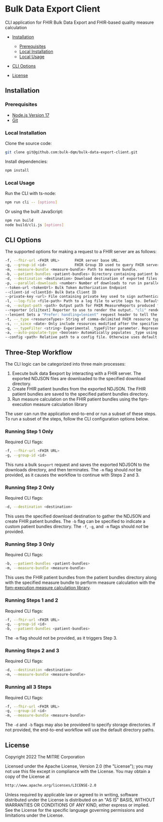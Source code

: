 # Bulk Data Export Client

CLI application for FHIR Bulk Data Export and FHIR-based quality measure calculation

- [Installation](#installation)

  - [Prerequisites](#prerequisites)
  - [Local Installation](#local-installation)
  - [Local Usage](#local-usage)
- [CLI Options](#cli-options)
- [License](#license)

## Installation

### Prerequisites
- [Node.js Version 17](https://nodejs.org/en/)
- [Git](https://git-scm.com/)

### Local Installation

Clone the source code:

```bash
git clone git@github.com:bulk-dqm/bulk-data-export-client.git
```

Install dependencies:

```bash
npm install
```
### Local Usage
Run the CLI with ts-node:

```bash
npm run cli -- [options]
```

Or using the built JavaScript:

```bash
npm run build
node build/cli.js [options]
```

## CLI Options
The supported options for making a request to a FHIR server are as follows:

```bash
-f, --fhir-url <FHIR URL>       FHIR server base URL.
-g, --group-id <id>             FHIR Group ID used to query FHIR server for resources.
-m, --measure-bundle <measure-bundle> Path to measure bundle.
-b, --patient-bundles <patient-bundles> Directory containing patient bundles. Defaults to ./patientBundles.
-d, --destination <destination> Download destination of exported files. Defaults to ./downloads.
-p, --parallel-downloads <number> Number of downloads to run in parallel.
--token-url <tokenUrl> Bulk Token Authorization Endpoint
--client-id <clientId> Bulk Data Client ID
--private-key <url> File containing private key used to sign authentication tokens
-l, --log-file <file-path> Path to a log file to write logs to. Defaults to log.ndjson.
-o, --output-path <path> Output path for FHIR MeasureReports produced from measure evaluation. Defaults to output.json
--reporter [cli|text] Reporter to use to render the output. "cli" renders fancy progress bars and tables. "text" is better for log files. Defaults to "cli".
--lenient Sets a "Prefer: handling=lenient" request header to tell the server to ignore unsupported parameters.
-t, --_type <resourceTypes> String of comma-delimited FHIR resource types. If omitted, exports resources of all resource types.
-s, --_since <date> Only include resources modified after the specified date. The parameter can be provided as a partial date.
-q, --_typeFilter <string> Experimental _typeFilter parameter. Represents a string of comma delimited FHIR REST queries.
-a, --auto-populate-type <boolean> Automatically populates _type using data requirements from the measure bundle. Requires a measure bundle path to be supplied. Overrides any input provided by the --_type flag.
--config <path> Relative path to a config file. Otherwise uses default options.
```

## Three-Step Workflow
The CLI logic can be categorized into three main processes:

<ol>
  <li>Execute bulk data $export by interacting with a FHIR server. The exported NDJSON files are downloaded to the specified download directory.</li>
  <li>Create FHIR patient bundles from the exported NDJSON. The FHIR patient bundles are saved to the specified patient bundles directory.</li>
  <li>Run measure calculation on the FHIR patient bundles using the fqm-execution measure calculation library</li>
</ol>

The user can run the application end-to-end or run a subset of these steps. To run a subset of the steps, follow the CLI configuration options below.

### Running Step 1 Only
Required CLI flags:
```bash
-f, --fhir-url <FHIR URL>
-g, --group-id <id>
```
This runs a bulk `$export` request and saves the exported NDJSON to the downloads directory, and then terminates.  The `-m` flag should *not* be provided, as it causes the workflow to continue with Steps 2 and 3.

### Running Step 2 Only
Required CLI flags:
```bash
-d, --destination <destination>
```
This uses the specified download destination to gather the NDJSON and create FHIR patient bundles. The `-b` flag can be specified to indicate a custom patient bundles directory. The `-f`, `-g`, and `-m` flags should *not* be provided.

### Running Step 3 Only
Required CLI flags:
```bash
-b, --patient-bundles <patient-bundles>
-m, --measure-bundle <measure-bundle>
```
This uses the FHIR patient bundles from the patient bundles directory along with the specified measure bundle to perform measure calculation with the [fqm-execution measure calculation library](https://github.com/projecttacoma/fqm-execution).

### Running Steps 1 and 2
Required CLI flags:
```bash
-f, --fhir-url <FHIR URL>
-g, --group-id <id>
-b, --patient-bundles <patient-bundles>
```
The `-m` flag should not be provided, as it triggers Step 3.

### Running Steps 2 and 3
Required CLI flags:
```bash
-d, --destination <destination>
-m, --measure-bundle <measure-bundle>
```

### Running all 3 Steps
Required CLI flags:
```bash
-f, --fhir-url <FHIR URL>
-g, --group-id <id>
-m, --measure-bundle <measure-bundle>
```
The `-d` and `-b` flags may also be provideed to specify storage directories. If not provided, the end-to-end workflow will use the default directory paths.

## License

Copyright 2022 The MITRE Corporation

Licensed under the Apache License, Version 2.0 (the "License"); you may not use this file except in compliance with the License. You may obtain a copy of the License at

```bash
http://www.apache.org/licenses/LICENSE-2.0
```

Unless required by applicable law or agreed to in writing, software distributed under the License is distributed on an "AS IS" BASIS, WITHOUT WARRANTIES OR CONDITIONS OF ANY KIND, either express or implied. See the License for the specific language governing permissions and limitations under the License.
